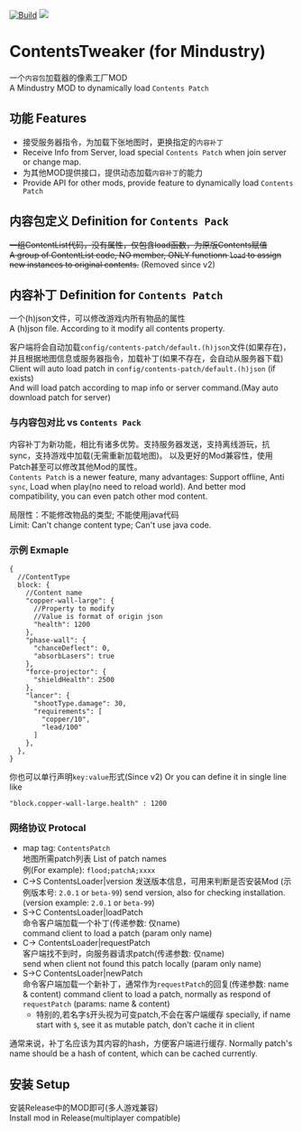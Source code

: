 [![Build](https://github.com/way-zer/ContentsTweaker/actions/workflows/build.yml/badge.svg?branch=master)](https://github.com/way-zer/ContentsTweaker/actions/workflows/build.yml)
[![](https://jitpack.io/v/way-zer/ContentsTweaker.svg)](https://jitpack.io/#way-zer/ContentsTweaker)

# ContentsTweaker (for Mindustry)

一个`内容包`加载器的像素工厂MOD  
A Mindustry MOD to dynamically load `Contents Patch`

## 功能 Features

* 接受服务器指令，为加载下张地图时，更换指定的`内容补丁`
* Receive Info from Server, load special  `Contents Patch` when join server or change map.
* 为其他MOD提供接口，提供动态加载`内容补丁`的能力
* Provide API for other mods, provide feature to dynamically load `Contents Patch`

## 内容包定义 Definition for `Contents Pack`

~~一组ContentList代码，没有属性，仅包含load函数，为原版Contents赋值~~  
~~A group of ContentList code, NO member, ONLY functionn `load` to assign new instances to original contents.~~
(Removed since v2)

## 内容补丁 Definition for `Contents Patch`

一个(h)json文件，可以修改游戏内所有物品的属性  
A (h)json file. According to it modify all contents property.

客户端将会自动加载`config/contents-patch/default.(h)json`文件(如果存在)，  
并且根据地图信息或服务器指令，加载补丁(如果不存在，会自动从服务器下载)  
Client will auto load patch in `config/contents-patch/default.(h)json` (if exists)  
And will load patch according to map info or server command.(May auto download patch for server)

### 与内容包对比 vs `Contents Pack`

内容补丁为新功能，相比有诸多优势。支持服务器发送，支持离线游玩，抗sync，支持游戏中加载(无需重新加载地图)。
以及更好的Mod兼容性，使用Patch甚至可以修改其他Mod的属性。  
`Contents Patch` is a newer feature, many advantages: Support offline, Anti `sync`, Load when play(no need to reload world).
And better mod compatibility, you can even patch other mod content.

局限性：不能修改物品的类型; 不能使用java代码  
Limit: Can't change content type; Can't use java code.

### 示例 Exmaple

```json5
{
  //ContentType
  block: {
    //Content name
    "copper-wall-large": {
      //Property to modify
      //Value is format of origin json
      "health": 1200
    },
    "phase-wall": {
      "chanceDeflect": 0,
      "absorbLasers": true
    },
    "force-projector": {
      "shieldHealth": 2500
    },
    "lancer": {
      "shootType.damage": 30,
      "requirements": [
        "copper/10",
        "lead/100"
      ]
    },
  },
}
```

你也可以单行声明`key:value`形式(Since v2)
Or you can define it in single line like

```json5
"block.copper-wall-large.health" : 1200
```

### 网络协议 Protocal

* map tag: `ContentsPatch`  
  地图所需patch列表 List of patch names  
  例(For example): `flood;patchA;xxxx`
* C->S ContentsLoader|version
  发送版本信息，可用来判断是否安装Mod (示例版本号: `2.0.1` or `beta-99`)
  send version, also for checking installation. (version example: `2.0.1` or `beta-99`)
* S->C ContentsLoader|loadPatch  
  命令客户端加载一个补丁(传递参数: 仅name)  
  command client to load a patch (param only name)
* C-> ContentsLoader|requestPatch  
  客户端找不到时，向服务器请求patch(传递参数: 仅name)  
  send when client not found this patch locally (param only name)
* S->C ContentsLoader|newPatch  
  命令客户端加载一个新补丁，通常作为`requestPatch`的回复(传递参数: name & content)
  command client to load a patch, normally as respond of `requestPatch` (params: name & content)
    * 特别的,若名字`$`开头视为可变patch,不会在客户端缓存
      specially, if name start with `$`, see it as mutable patch, don't cache it in client

通常来说，补丁名应该为其内容的hash，方便客户端进行缓存.
Normally patch's name should be a hash of content, which can be cached currently.

## 安装 Setup

安装Release中的MOD即可(多人游戏兼容)  
Install mod in Release(multiplayer compatible)
